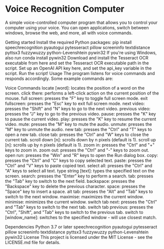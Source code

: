# Voice Recognition Computer
A simple voice-controlled computer program that allows you to control your computer using your voice. You can open applications, switch between windows, browse the web, and more, all with voice commands.

Getting started
Install the required Python packages: pip install speechrecognition pyautogui pytesseract pillow screeninfo textdistance pyttsx3 fuzzywuzzy python-Levenshtein pywin32
If you're using Windows, also run conda install pywin32
Download and install the Tesseract OCR executable from here and set the Tesseract OCR executable path in the script.
Set up an OpenAI API key here, and set the api_key variable in the script.
Run the script!
Usage
The program listens for voice commands and responds accordingly. Some example commands are:

Voice Commands
locate [word]: locates the position of a word on the screen.
click there: performs a left-click action on the current position of the mouse.
full screen: presses the "F" key to toggle full screen mode.
exit fullscreen: presses the "Esc" key to exit full screen mode.
next video: presses the "Shift" and "N" keys to go to the next video.
previous video: presses the "J" key to go to the previous video.
pause: presses the "K" key to pause the current video.
play: presses the "K" key to resume the current video.
mute: presses the "M" key to mute the audio.
unmute: presses the "M" key to unmute the audio.
new tab: presses the "Ctrl" and "T" keys to open a new tab.
close tab: presses the "Ctrl" and "W" keys to close the current tab.
scroll down [n]: scrolls down by n pixels (default is 1).
scroll up [n]: scrolls up by n pixels (default is 1).
zoom in: presses the "Ctrl" and "+" keys to zoom in.
zoom out: presses the "Ctrl" and "-" keys to zoom out.
open run: presses the "Win" and "R" keys to open the Run dialog box.
copy: presses the "Ctrl" and "C" keys to copy selected text.
paste: presses the "Ctrl" and "V" keys to paste copied text.
select all: presses the "Ctrl" and "A" keys to select all text.
type string [text]: types the specified text on the screen.
search: presses the "Enter" key to perform a search.
tab: presses the "Tab" key to switch to the next field.
backspace: presses the "Backspace" key to delete the previous character.
space: presses the "Space" key to insert a space.
alt tab: presses the "Alt" and "Tab" keys to switch to the next window.
maximise: maximizes the current window.
minimise: minimizes the current window.
switch tab next: presses the "Ctrl" and "Tab" keys to switch to the next tab.
switch tab previous: presses the "Ctrl", "Shift", and "Tab" keys to switch to the previous tab.
switch to [window_name]: switches to the specified window - will use closest match.

Dependencies
Python 3.7 or later
speechrecognition
pyautogui
pytesseract
pillow
screeninfo
textdistance
pyttsx3
fuzzywuzzy
python-Levenshtein
pywin32
License
This project is licensed under the MIT License - see the LICENSE.md file for details.
